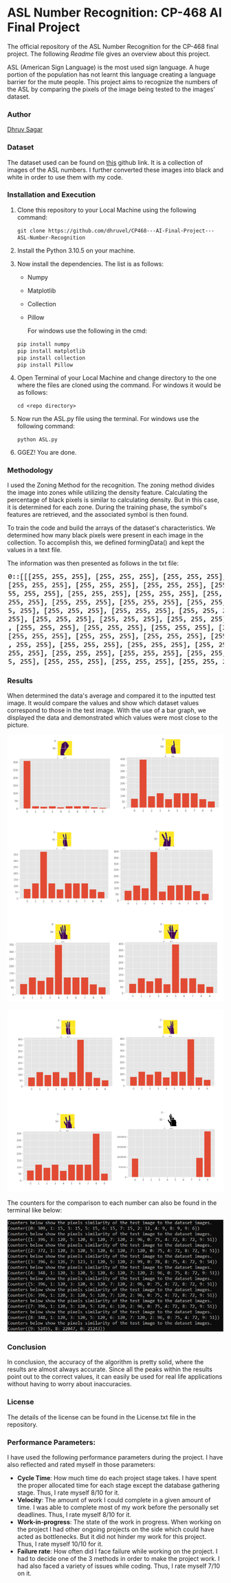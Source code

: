 # ASL Number Recognition: CP-468 AI Final Project

The official repository of the ASL Number Recognition for the CP-468 final project. The following *Readme* file gives an overview about this project.

ASL (American Sign Language) is the most used sign language. A huge portion of the population has not learnt this language creating a language barrier for the mute people. This project aims to  recognize the numbers of the ASL by comparing the pixels of the image being tested to the images’ dataset.



### Author

[Dhruv Sagar](https://github.com/dhruvel)



### Dataset

The dataset used can be found on [this](https://github.com/ardamavi/Sign-Language-Digits-Dataset) github link. It is a collection of images of the ASL numbers. I further converted these images into black and white in order to use them with my code.

### Installation and Execution

1. Clone this repository to your Local Machine using the following command:

   ```
   git clone https://github.com/dhruvel/CP468---AI-Final-Project---ASL-Number-Recognition
   ```

2. Install the Python 3.10.5 on your machine.

3. Now install the dependencies. The list is as follows:

   - Numpy

   - Matplotlib

   - Collection

   - Pillow

     For windows use the following in the cmd:

   ```
   pip install numpy
   pip install matplotlib
   pip install collection
   pip install Pillow
   ```

4. Open Terminal of your Local Machine and change directory to the one where the files are cloned using the command. For windows it would be as follows:

   ```
   cd <repo directory>
   ```

5. Now run the ASL.py file using the terminal. For windows use the following command:

   ```
   python ASL.py
   ```

6. GGEZ! You are done. 



### Methodology

I used the Zoning Method for the recognition. The zoning method divides the image into zones while utilizing the density feature. Calculating the percentage of black pixels is similar to calculating density. But in this case, it is determined for each zone. During the training phase, the symbol's features are retrieved, and the associated symbol is then found.

To train the code and build the arrays of the dataset's characteristics. We determined how many black pixels were present in each image in the collection. To accomplish this, we defined formingData() and kept the values in a text file.

The information was then presented as follows in the txt file:

![Results 4](tests/4.png)



### Results

When determined the data's average and compared it to the inputted test image. It would 
compare the values and show which dataset values correspond to those in the test image. With the use of a bar graph, we displayed the data and demonstrated which values were most close to the picture. 

![Results 1](tests/1.png)

![Results 2](tests/2.png)

The counters for the comparison to each number can also be found in the terminal like below: 

![Results 3](tests/3.png)



### Conclusion

In conclusion, the accuracy of the algorithm is pretty solid, where the results are almost always accurate. Since all the peaks within the results point out to the correct values, it can easily be used for real life applications without having to worry about inaccuracies. 



### License

The details of the license can be found in the License.txt file in the repository.



### Performance Parameters:

I have used the following performance parameters during the project. I have also reflected and rated myself in those parameters: 

- **Cycle Time**: How much time do each project stage takes.
  I have spent the proper allocated time for each stage except the database gathering stage. Thus, I rate myself 8/10 for it.
- **Velocity**: The amount of work I could complete in a given amount of time.
  I was able to complete most of my work before the personally set deadlines. Thus, I rate myself 8/10 for it.
- **Work-in-progress**: The state of the work in progress.
  When working on the project I had other ongoing projects on the side which could have acted as bottlenecks. But it did not hinder my work for this project. Thus, I rate myself 10/10 for it.
- **Failure rate**: How often did I face failure while working on the project.
  I had to decide one of the 3 methods in order to make the project work. I had also faced a variety of issues while coding. Thus, I rate myself 7/10 on it.
